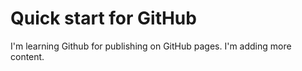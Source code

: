 # Quick start for GitHub
I'm learning Github for publishing on GitHub pages.
I'm adding more content.